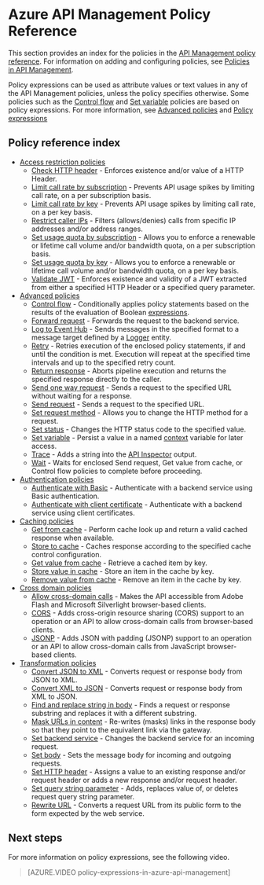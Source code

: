 <properties 
    pageTitle="Azure API Management Policy Reference" 
    description="Learn about the policies available to configure API Management." 
    services="api-management" 
    documentationCenter="" 
    authors="vladvino" 
    manager="erikre" 
    editor=""/>

<tags 
    ms.service="api-management" 
    ms.workload="mobile" 
    ms.tgt_pltfrm="na" 
    ms.devlang="na" 
    ms.topic="article" 
    ms.date="10/25/2016" 
    ms.author="apimpm"/>

# <a name="azure-api-management-policy-reference"></a>Azure API Management Policy Reference

This section provides an index for the policies in the [API Management policy reference][]. For information on adding and configuring policies, see [Policies in API Management][].

Policy expressions can be used as attribute values or text values in any of the API Management policies, unless the policy specifies otherwise. Some policies such as the [Control flow][] and [Set variable][] policies are based on policy expressions. For more information, see [Advanced policies][] and [Policy expressions][]

## <a name="policy-reference-index"></a>Policy reference index

-   [Access restriction policies][]
    -   [Check HTTP header][] - Enforces existence and/or value of a HTTP Header.
    -   [Limit call rate by subscription][] - Prevents API usage spikes by limiting call rate, on a per subscription basis.
    -   [Limit call rate by key](https://msdn.microsoft.com/library/azure/dn894078.aspx#LimitCallRateByKey) - Prevents API usage spikes by limiting call rate, on a per key basis.
    -   [Restrict caller IPs][] - Filters (allows/denies) calls from specific IP addresses and/or address ranges.
    -   [Set usage quota by subscription][] - Allows you to enforce a renewable or lifetime call volume and/or bandwidth quota, on a per subscription basis.
    -   [Set usage quota by key](https://msdn.microsoft.com/library/azure/dn894078.aspx#SetUsageQuotaByKey) - Allows you to enforce a renewable or lifetime call volume and/or bandwidth quota, on a per key basis.
    -   [Validate JWT][] - Enforces existence and validity of a JWT extracted from either a specified HTTP Header or a specified query parameter.
-   [Advanced policies][]
    -   [Control flow][] - Conditionally applies policy statements based on the results of the evaluation of Boolean [expressions][].
    -   [Forward request][] - Forwards the request to the backend service.
    -   [Log to Event Hub][] - Sends messages in the specified format to a message target defined by a [Logger](https://msdn.microsoft.com/library/azure/mt592020.aspx#Logger) entity.
    -   [Retry](https://msdn.microsoft.com/en-us/library/dn894085.aspx#Retry) - Retries execution of the enclosed policy statements, if and until the condition is met. Execution will repeat at the specified time intervals and up to the specified retry count.
    -   [Return response](https://msdn.microsoft.com/library/azure/dn894085.aspx#ReturnResponse) - Aborts pipeline execution and returns the specified response directly to the caller.
    -   [Send one way request](https://msdn.microsoft.com/library/azure/dn894085.aspx#SendOneWayRequest) - Sends a request to the specified URL without waiting for a response.
    -   [Send request](https://msdn.microsoft.com/library/azure/dn894085.aspx#SendRequest) - Sends a request to the specified URL.
    -   [Set request method](https://msdn.microsoft.com/library/azure/dn894085.aspx#SetRequestMethod) - Allows you to change the HTTP method for a request.
    -   [Set status](https://msdn.microsoft.com/library/azure/dn894085.aspx#SetStatus) - Changes the HTTP status code to the specified value.
    -   [Set variable][] - Persist a value in a named [context][] variable for later access.
    -   [Trace](https://msdn.microsoft.com/en-us/library/dn894085.aspx#Trace) - Adds a string into the [API Inspector](../api-management/api-management-howto-api-inspector.md) output.
    -   [Wait](https://msdn.microsoft.com/library/azure/dn894085.aspx#Wait) - Waits for enclosed Send request, Get value from cache, or Control flow policies to complete before proceeding.
-   [Authentication policies][]
    -   [Authenticate with Basic][] - Authenticate with a backend service using Basic authentication.
    -   [Authenticate with client certificate][] - Authenticate with a backend service using client certificates.
-   [Caching policies][] 
    -   [Get from cache][] - Perform cache look up and return a valid cached response when available.
    -   [Store to cache][] - Caches response according to the specified cache control configuration.
    -   [Get value from cache](https://msdn.microsoft.com/library/azure/dn894086.aspx#GetFromCacheByKey) - Retrieve a cached item by key.
    -   [Store value in cache](https://msdn.microsoft.com/library/azure/dn894086.aspx#StoreToCacheByKey) - Store an item in the cache by key.
    -   [Remove value from cache](https://msdn.microsoft.com/en-us/library/dn894086.aspx#RemoveCacheByKey) - Remove an item in the cache by key.
-   [Cross domain policies][] 
    -   [Allow cross-domain calls][] - Makes the API accessible from Adobe Flash and Microsoft Silverlight browser-based clients.
    -   [CORS][] - Adds cross-origin resource sharing (CORS) support to an operation or an API to allow cross-domain calls from browser-based clients.
    -   [JSONP][] - Adds JSON with padding (JSONP) support to an operation or an API to allow cross-domain calls from JavaScript browser-based clients.
-   [Transformation policies][] 
    -   [Convert JSON to XML][] - Converts request or response body from JSON to XML.
    -   [Convert XML to JSON][] - Converts request or response body from XML to JSON.
    -   [Find and replace string in body][] - Finds a request or response substring and replaces it with a different substring.
    -   [Mask URLs in content][] - Re-writes (masks) links in the response body so that they point to the equivalent link via the gateway.
    -   [Set backend service][] - Changes the backend service for an incoming request.
    -   [Set body][] - Sets the message body for incoming and outgoing requests.
    -   [Set HTTP header][] - Assigns a value to an existing response and/or request header or adds a new response and/or request header.
    -   [Set query string parameter][] - Adds, replaces value of, or deletes request query string parameter.
    -   [Rewrite URL][] - Converts a request URL from its public form to the form expected by the web service.

## <a name="next-steps"></a>Next steps

For more information on policy expressions, see the following video.

> [AZURE.VIDEO policy-expressions-in-azure-api-management]

[Access restriction policies]: https://msdn.microsoft.com/library/azure/dn894078.aspx
[Check HTTP header]: https://msdn.microsoft.com/library/azure/034febe3-465f-4840-9fc6-c448ef520b0f#CheckHTTPHeader
[Limit call rate by subscription]: https://msdn.microsoft.com/library/azure/034febe3-465f-4840-9fc6-c448ef520b0f#LimitCallRate
[Restrict caller IPs]: https://msdn.microsoft.com/library/azure/034febe3-465f-4840-9fc6-c448ef520b0f#RestrictCallerIPs
[Set usage quota by subscription]: https://msdn.microsoft.com/library/azure/034febe3-465f-4840-9fc6-c448ef520b0f#SetUsageQuota
[Validate JWT]: https://msdn.microsoft.com/library/azure/034febe3-465f-4840-9fc6-c448ef520b0f#ValidateJWT

[Advanced policies]: https://msdn.microsoft.com/library/azure/dn894085.aspx
[Control flow]: https://msdn.microsoft.com/library/azure/dn894085.aspx#choose
[Set variable]: https://msdn.microsoft.com/library/azure/dn894085.aspx#set_variable
[expressions]: https://msdn.microsoft.com/library/azure/dn910913.aspx
[context]: https://msdn.microsoft.com/library/azure/ea160028-fc04-4782-aa26-4b8329df3448#ContextVariables
[Forward request]: https://msdn.microsoft.com/library/azure/dn894085.aspx#ForwardRequest
[Log to Event Hub]: https://msdn.microsoft.com/library/azure/dn894085.aspx#log-to-eventhub

[Authentication policies]: https://msdn.microsoft.com/library/azure/dn894079.aspx
[Authenticate with Basic]: https://msdn.microsoft.com/library/azure/061702a7-3a78-472b-a54a-f3b1e332490d#Basic
[Authenticate with client certificate]: https://msdn.microsoft.com/library/azure/061702a7-3a78-472b-a54a-f3b1e332490d#ClientCertificate
[Caching policies]: https://msdn.microsoft.com/library/azure/dn894086.aspx
[Get from cache]: https://msdn.microsoft.com/library/azure/8147199c-24d8-439f-b2a9-da28a70a890c#GetFromCache
[Store to cache]: https://msdn.microsoft.com/library/azure/8147199c-24d8-439f-b2a9-da28a70a890c#StoreToCache

[Cross domain policies]: https://msdn.microsoft.com/library/azure/dn894084.aspx
[Allow cross-domain calls]: https://msdn.microsoft.com/library/azure/7689d277-8abe-472a-a78c-e6d4bd43455d#AllowCrossDomainCalls
[CORS]: https://msdn.microsoft.com/library/azure/7689d277-8abe-472a-a78c-e6d4bd43455d#CORS
[JSONP]: https://msdn.microsoft.com/library/azure/7689d277-8abe-472a-a78c-e6d4bd43455d#JSONP

[Transformation policies]: https://msdn.microsoft.com/library/azure/dn894083.aspx
[Convert JSON to XML]: https://msdn.microsoft.com/library/azure/7406a8ce-5f9c-4fae-9b0f-e574befb2ee9#ConvertJSONtoXML
[Convert XML to JSON]: https://msdn.microsoft.com/library/azure/7406a8ce-5f9c-4fae-9b0f-e574befb2ee9#ConvertXMLtoJSON
[Find and replace string in body]: https://msdn.microsoft.com/library/azure/7406a8ce-5f9c-4fae-9b0f-e574befb2ee9#Findandreplacestringinbody
[Mask URLs in content]: https://msdn.microsoft.com/library/azure/7406a8ce-5f9c-4fae-9b0f-e574befb2ee9#MaskURLSContent
[Set backend service]: https://msdn.microsoft.com/library/azure/7406a8ce-5f9c-4fae-9b0f-e574befb2ee9#SetBackendService
[Set body]: https://msdn.microsoft.com/library/azure/dn894083.aspx#SetBody
[Set HTTP header]: https://msdn.microsoft.com/library/azure/7406a8ce-5f9c-4fae-9b0f-e574befb2ee9#SetHTTPheader
[Set query string parameter]: https://msdn.microsoft.com/library/azure/7406a8ce-5f9c-4fae-9b0f-e574befb2ee9#SetQueryStringParameter
[Rewrite URL]: https://msdn.microsoft.com/library/azure/7406a8ce-5f9c-4fae-9b0f-e574befb2ee9#RewriteURL



[Policies in API Management]: api-management-howto-policies.md
[API Management policy reference]: https://msdn.microsoft.com/library/azure/dn894081.aspx

[Policy expressions]: https://msdn.microsoft.com/library/azure/dn910913.aspx

 
